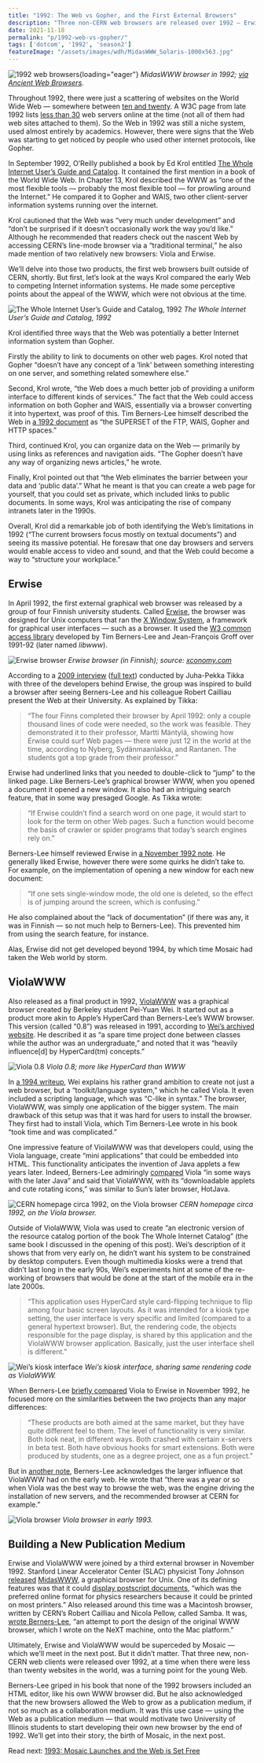 ```yaml
---
title: "1992: The Web vs Gopher, and the First External Browsers"
description: "Three non-CERN web browsers are released over 1992 — Erwise, ViolaWWW and MidasWWW — at a time when there are less than 20 websites in the world. It is a turning point for the young Web."
date: 2021-11-18
permalink: "p/1992-web-vs-gopher/"
tags: ['dotcom', '1992', 'season2']
featureImage: "/assets/images/wdh/MidasWWW_Solaris-1000x563.jpg"
---
```


![1992 web browsers](/assets/images/wdh/MidasWWW_Solaris-1000x563.jpg){loading="eager"}
*MidasWWW browser in 1992; [via Ancient Web Browsers](https://browsers.flanigan.us/browsers/midaswww/).*

Throughout 1992, there were just a scattering of websites on the World Wide Web — somewhere between [ten and twenty](https://en.wikipedia.org/wiki/List_of_websites_founded_before_1995). A W3C page from late 1992 lists [less than 30](https://www.w3.org/History/19921103-hypertext/hypertext/DataSources/WWW/Servers.html) web servers online at the time (not all of them had web sites attached to them). So the Web in 1992 was still a niche system, used almost entirely by academics. However, there were signs that the Web was starting to get noticed by people who used other internet protocols, like Gopher.

In September 1992, O’Reilly published a book by Ed Krol entitled [The Whole Internet User’s Guide and Catalog](https://archive.org/details/wholeinternetuse00krol). It contained the first mention in a book of the World Wide Web. In Chapter 13, Krol described the WWW as “one of the most flexible tools — probably the most flexible tool — for prowling around the Internet.” He compared it to Gopher and WAIS, two other client-server information systems running over the internet.

Krol cautioned that the Web was “very much under development” and “don’t be surprised if it doesn’t occasionally work the way you’d like.” Although he recommended that readers check out the nascent Web by accessing CERN’s line-mode browser via a “traditional terminal,” he also made mention of two relatively new browsers: Viola and Erwise.

We’ll delve into those two products, the first web browsers built outside of CERN, shortly. But first, let’s look at the ways Krol compared the early Web to competing Internet information systems. He made some perceptive points about the appeal of the WWW, which were not obvious at the time.

![The Whole Internet User’s Guide and Catalog, 1992](/assets/images/wdh/whole_internet_www_92-1024x536.jpg)
*The Whole Internet User’s Guide and Catalog, 1992*

Krol identified three ways that the Web was potentially a better Internet information system than Gopher.

Firstly the ability to link to documents on other web pages. Krol noted that Gopher “doesn’t have any concept of a ‘link’ between something interesting on one server, and something related somewhere else.”

Second, Krol wrote, “the Web does a much better job of providing a uniform interface to different kinds of services.” The fact that the Web could access information on both Gopher and WAIS, essentially via a browser converting it into hypertext, was proof of this. Tim Berners-Lee himself described the Web in [a 1992 document](https://www.w3.org/History/1992/WWW/FAQ/WAISandGopher.html) as “the SUPERSET of the FTP, WAIS, Gopher and HTTP spaces.”

Third, continued Krol, you can organize data on the Web — primarily by using links as references and navigation aids. “The Gopher doesn’t have any way of organizing news articles,” he wrote.

Finally, Krol pointed out that “the Web eliminates the barrier between your data and ‘public data’.” What he meant is that you can create a web page for yourself, that you could set as private, which included links to public documents. In some ways, Krol was anticipating the rise of company intranets later in the 1990s.

Overall, Krol did a remarkable job of both identifying the Web’s limitations in 1992 (“The current browsers focus mostly on textual documents”) and seeing its massive potential. He foresaw that one day browsers and servers would enable access to video and sound, and that the Web could become a way to “structure your workplace.”

Erwise
------

In April 1992, the first external graphical web browser was released by a group of four Finnish university students. Called [Erwise](https://en.wikipedia.org/wiki/Erwise), the browser was designed for Unix computers that ran the [X Window System](https://en.wikipedia.org/wiki/X_Window_System), a framework for graphical user interfaces — such as a browser. It used the [W3 common access library](https://en.wikipedia.org/wiki/Libwww) developed by Tim Berners-Lee and Jean-François Groff over 1991-92 (later named _libwww_).

![Erwise browser](/assets/images/wdh/erwise5.jpeg)
*Erwise browser (in Finnish); source: [xconomy.com](https://media.xconomy.com/wordpress/wp-content/images/2009/03/06213055/erwise5.jpg)*

According to a [2009 interview](https://xconomy.com/national/2009/03/03/the-greatest-internet-pioneers-you-never-heard-of-the-story-of-erwise-and-four-finns-who-showed-the-way-to-the-web-browser/) ([full text](https://web.archive.org/web/20130727092207/http://www.xconomy.com/national/2009/03/03/the-greatest-internet-pioneers-you-never-heard-of-the-story-of-erwise-and-four-finns-who-showed-the-way-to-the-web-browser/?single_page=true)) conducted by Juha-Pekka Tikka with three of the developers behind Erwise, the group was inspired to build a browser after seeing Berners-Lee and his colleague Robert Cailliau present the Web at their University. As explained by Tikka:

> “The four Finns completed their browser by April 1992: only a couple thousand lines of code were needed, so the work was feasible. They demonstrated it to their professor, Martti Mäntylä, showing how Erwise could surf Web pages — there were just 12 in the world at the time, according to Nyberg, Sydänmaanlakka, and Rantanen. The students got a top grade from their professor.”

Erwise had underlined links that you needed to double-click to “jump” to the linked page. Like Berners-Lee’s graphical browser WWW, when you opened a document it opened a new window. It also had an intriguing search feature, that in some way presaged Google. As Tikka wrote:

> “If Erwise couldn’t find a search word on one page, it would start to look for the term on other Web pages. Such a function would become the basis of crawler or spider programs that today’s search engines rely on.”

Berners-Lee himself reviewed Erwise in [a November 1992 note](https://www.w3.org/History/19921103-hypertext/hypertext/Erwise/Review.html). He generally liked Erwise, however there were some quirks he didn’t take to. For example, on the implementation of opening a new window for each new document:

> “If one sets single-window mode, the old one is deleted, so the effect is of jumping around the screen, which is confusing.”

He also complained about the “lack of documentation” (if there was any, it was in Finnish — so not much help to Berners-Lee). This prevented him from using the search feature, for instance.

Alas, Erwise did not get developed beyond 1994, by which time Mosaic had taken the Web world by storm.

ViolaWWW
--------

Also released as a final product in 1992, [ViolaWWW](https://en.wikipedia.org/wiki/ViolaWWW) was a graphical browser created by Berkeley student Pei-Yuan Wei. It started out as a product more akin to Apple’s HyperCard than Berners-Lee’s WWW browser. This version (called “0.8”) was released in 1991, according to [Wei’s archived website](https://web.archive.org/web/19990830034431/http://viola.org/vintage/montage.html). He described it as “a spare time project done between classes while the author was an undergraduate,” and noted that it was “heavily influence\[d\] by HyperCard(tm) concepts.”

![Viola 0.8](/assets/images/wdh/v8_samples.gif)
*Viola 0.8; more like HyperCard than WWW*

In [a 1994 writeup](https://web.archive.org/web/19990830042452/http://viola.org/violaIntro.html), Wei explains his rather grand ambition to create not just a web browser, but a “toolkit/language system,” which he called Viola. It even included a scripting language, which was “C-like in syntax.” The browser, ViolaWWW, was simply one application of the bigger system. The main drawback of this setup was that it was hard for users to install the browser. They first had to install Viola, which Tim Berners-Lee wrote in his book “took time and was complicated.”

One impressive feature of VioilaWWW was that developers could, using the Viola language, create “mini applications” that could be embedded into HTML. This functionality anticipates the invention of Java applets a few years later. Indeed, Berners-Lee admiringly [compared](https://www.w3.org/DesignIssues/TimBook-old/History.html) Viola “in some ways with the later Java” and said that ViolaWWW, with its “downloadable applets and cute rotating icons,” was similar to Sun’s later browser, HotJava.

![CERN homepage circa 1992, on the Viola browser](/assets/images/wdh/cern_homepage_viola_1992-1024x1004.jpg)
*CERN homepage circa 1992, on the Viola browser.*

Outside of ViolaWWW, Viola was used to create “an electronic version of the resource catalog portion of the book The Whole Internet Catalog” (the same book I discussed in the opening of this post). Wei’s description of it shows that from very early on, he didn’t want his system to be constrained by desktop computers. Even though multimedia kiosks were a trend that didn’t last long in the early 90s, Wei’s experiments hint at some of the re-working of browsers that would be done at the start of the mobile era in the late 2000s.

> “This application uses HyperCard style card-flipping technique to flip among four basic screen layouts. As it was intended for a kiosk type setting, the user interface is very specific and limited (compared to a general hypertext browser). But, the rendering code, the objects responsible for the page display, is shared by this application and the ViolaWWW browser application. Basically, just the user interface shell is different.”

![Wei’s kiosk interface](/assets/images/wdh/wei_whole_internet-1024x491.jpg)
*Wei’s kiosk interface, sharing same rendering code as ViolaWWW.*

When Berners-Lee [briefly compared](https://www.w3.org/History/19921103-hypertext/hypertext/Erwise/vsViola.html) Viola to Erwise in November 1992, he focused more on the similarities between the two projects than any major differences:

> “These products are both aimed at the same market, but they have quite different feel to them. The level of functionality is very similar. Both look neat, in different ways. Both crashed with certain x-servers in beta test. Both have obvious hooks for smart extensions. Both were produced by students, one as a degree project, one as a fun project.”

But in [another note](https://www.w3.org/People/Berners-Lee/FAQ.html#browser), Berners-Lee acknowledges the larger influence that ViolaWWW had on the early web. He wrote that “there was a year or so when Viola was the best way to browse the web, was the engine driving the installation of new servers, and the recommended browser at CERN for example.”

![Viola browser](/assets/images/wdh/viola-browser-1992.jpg)
*Viola browser in early 1993.*

Building a New Publication Medium
---------------------------------

Erwise and ViolaWWW were joined by a third external browser in November 1992. Stanford Linear Accelerator Center (SLAC) physicist Tony Johnson [released](https://www.w3.org/History/19921103-hypertext/hypertext/WWW/MidasWWW/Announce1.html) [MidasWWW](https://www.w3.org/History/1992/WWW/MidasWWW/), a graphical browser for Unix. One of its defining features was that it could [display postscript documents](https://livinginternet.com/w/wi_slac.htm), “which was the preferred online format for physics researchers because it could be printed on most printers.” Also released around this time was a Macintosh browser, written by CERN’s Robert Cailliau and Nicola Pellow, called Samba. It was, [wrote Berners-Lee](https://www.w3.org/People/Berners-Lee/FAQ.html#browser), “an attempt to port the design of the original WWW browser, which I wrote on the NeXT machine, onto the Mac platform.”

Ultimately, Erwise and ViolaWWW would be superceded by Mosaic — which we’ll meet in the next post. But it didn’t matter. That three new, non-CERN web clients were released over 1992, at a time when there were less than twenty websites in the world, was a turning point for the young Web.

Berners-Lee griped in his book that none of the 1992 browsers included an HTML editor, like his own WWW browser did. But he also acknowledged that the new browsers allowed the Web to grow as a publication medium, if not so much as a collaboration medium. It was this use case — using the Web as a publication medium — that would motivate two University of Illinois students to start developing their own new browser by the end of 1992. We’ll get into their story, the birth of Mosaic, in the next post.



Read next: [1993: Mosaic Launches and the Web is Set Free](/p/1993-mosaic-launches-and-the-web-is-set-free/)